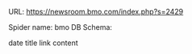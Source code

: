 URL: https://newsroom.bmo.com/index.php?s=2429

Spider name: bmo
DB Schema:

date
title
link
content
